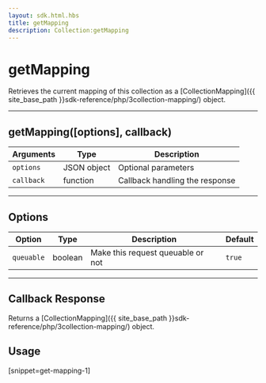 ```yaml
---
layout: sdk.html.hbs
title: getMapping
description: Collection:getMapping
---
```

  

# getMapping
Retrieves the current mapping of this collection as a [CollectionMapping]({{ site_base_path }}sdk-reference/php/3collection-mapping/) object.

---

## getMapping([options], callback)

| Arguments | Type | Description |
|---------------|---------|----------------------------------------|
| ``options`` | JSON object | Optional parameters |
| ``callback`` | function | Callback handling the response |

---

## Options

| Option | Type | Description | Default |
|---------------|---------|----------------------------------------|---------|
| ``queuable`` | boolean | Make this request queuable or not  | ``true`` |

---

## Callback Response

Returns a [CollectionMapping]({{ site_base_path }}sdk-reference/php/3collection-mapping/) object.

## Usage

[snippet=get-mapping-1]

